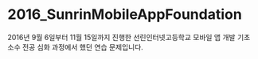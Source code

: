 # 2016_SunrinMobileAppFoundation
2016년 9월 6일부터 11월 15일까지 진행한 선린인터넷고등학교 모바일 앱 개발 기초 소수 전공 심화 과정에서 했던 연습 문제입니다.
